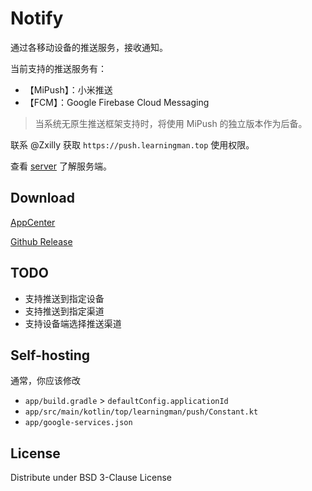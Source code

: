# Notify

通过各移动设备的推送服务，接收通知。

当前支持的推送服务有：

- 【MiPush】：小米推送
- 【FCM】：Google Firebase Cloud Messaging

> 当系统无原生推送框架支持时，将使用 MiPush 的独立版本作为后备。

联系 @Zxilly 获取 `https://push.learningman.top` 使用权限。

查看 [server](https://github.com/ZNotify/server) 了解服务端。

## Download

[AppCenter](https://install.appcenter.ms/users/zxilly/apps/notify/distribution_groups/public)

[Github Release](https://github.com/ZNotify/android/releases)

## TODO

- 支持推送到指定设备
- 支持推送到指定渠道
- 支持设备端选择推送渠道


## Self-hosting

通常，你应该修改

- `app/build.gradle` > `defaultConfig.applicationId`
- `app/src/main/kotlin/top/learningman/push/Constant.kt`
- `app/google-services.json`

## License

Distribute under BSD 3-Clause License